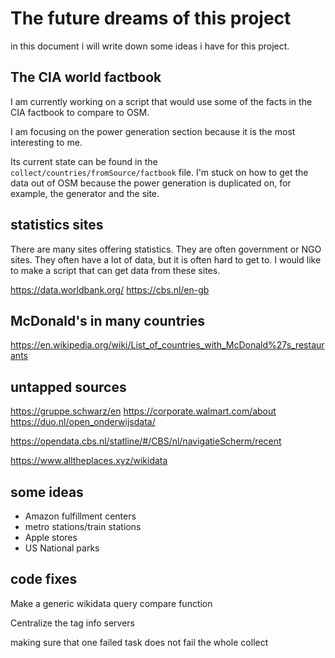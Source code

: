 # The future dreams of this project

in this document i will write down some ideas i have for this project.

## The CIA world factbook

I am currently working on a script that would use some of the facts in the CIA factbook to compare to OSM.

I am focusing on the power generation section because it is the most interesting to me.

Its current state can be found in the `collect/countries/fromSource/factbook` file. I'm stuck on how to get the data out of OSM because the power generation is duplicated on, for example, the generator and the site.

## statistics sites

There are many sites offering statistics. They are often government or NGO sites. They often have a lot of data, but it is often hard to get to. I would like to make a script that can get data from these sites.

<https://data.worldbank.org/>
<https://cbs.nl/en-gb>

## McDonald's in many countries

<https://en.wikipedia.org/wiki/List_of_countries_with_McDonald%27s_restaurants>

## untapped sources

<https://gruppe.schwarz/en>
<https://corporate.walmart.com/about>
<https://duo.nl/open_onderwijsdata/>

<https://opendata.cbs.nl/statline/#/CBS/nl/navigatieScherm/recent>

<https://www.alltheplaces.xyz/wikidata>

## some ideas

- Amazon fulfillment centers
- metro stations/train stations
- Apple stores
- US National parks

## code fixes

Make a generic wikidata query compare function

Centralize the tag info servers

making sure that one failed task does not fail the whole collect
